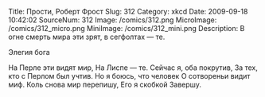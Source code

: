 Title: Прости, Роберт Фрост 
Slug: 312 
Category: xkcd 
Date: 2009-09-18 10:42:02 
SourceNum: 312 
Image: /comics/312.png 
MicroImage: /comics/312_micro.png 
MiniImage: /comics/312_mini.png 
Description: В огне смерть мира эти зрят, в сегфолтах — те. 

Элегия бога

На Перле эти видят мир,
На Лиспе — те.
Сейчас я, оба покрутив,
За тех, кто с Перлом был учтив.
Но я боюсь, что человек
О сотвореньи видит миф.
Коль снова мир перепишу,
Его я скобкой
Завершу.